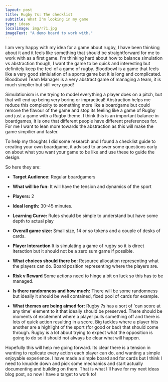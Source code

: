 ```yaml
---
layout: post
title: Rugby 7s: The checklist
subtitle: What I'm looking in my game
type: ideas
localimage: img/r71.jpg
imageText: "A demo board to work with."
---
```


I am very happy with my idea for a game about rugby, I have been thinking about it and it feels like something that should be straightforward for me to work with as a first game. 
I'm thinking hard about how to balance simulation vs abstraction though, I want the game to be quick and interesting but definitely keep the feel of a game of rugby. Bloodbowl is a game that feels like a very good simlulation of a sports game but it is long and complicated. Bloodbowl Team Manager is a very abstract game of managing a team, it is much simplier but still very good!

Simulationism is me trying to model everything a player does on a pitch, but that will end up being very boring or impractical!
Abstraction helps me reduce this complexity to something more like a boardgame but could remove the flavour of the game and stop its feeling like a game of Rugby and just a game with a Rugby theme. I think this is an important balance in boardgames, it is one that different people have different preferences for. For me I want to lean more towards the abstraction as this will make the game simpilier and faster.

To help my thoughts I did some research and I found a checklist guide to creating your own boardgame, it advised to answer some questions early on about what you want your game to be like and use these to guide the design.

So here they are:

* **Target Audience:**
Regular boardgamers

* **What will be fun:**
It will have the tension and dynamics of the sport

* **Players:**
2

* **Ideal length:**
30-45 minutes.

* **Learning Curve:**
Rules should be simple to understand but have some depth to actual play

* **Overall game size:**
Small size, 14 or so tokens and a couple of desks of cards.

* **Player Interaction**
It is simulating a game of rugby so it is direct iteraction but it should not be a zero sum game if possible.

* **What choices should there be:**
Resource allocation representing what the players can do.
Board position representing where the players are.

* **Risk v Reward**
Some actions need to hinge a bit on luck so this has to be managed.

* **Is there randomness and how much:**
There will be some randomness but ideally it should be well contained, fixed pool of cards for example.

* **What themes are being aimed for:**
Rugby 7s has a sort of 'can score at any time' element to it that ideally should be preserved.
There should be moments of excitement where a player pulls something off and there is lots of quick action resulting in a score.
Big tackles where a player hits another are a highlight of the sport (for good or bad) that should come through.
Rugby is a lot about trying to expect what the opposition is going to do so it should not always be clear what will happen.

Hopefully this will help me going forward. Its clear there is a tension in wanting to replicate every action each player can do, and wanting a simple enjoyable experience. I have made a simple board and for cards but I think I need to knuckle down and pick some mechanics and start actually documenting and building on them. That is what I'll have for my next ideas blog post, so now I have a target to work to!

